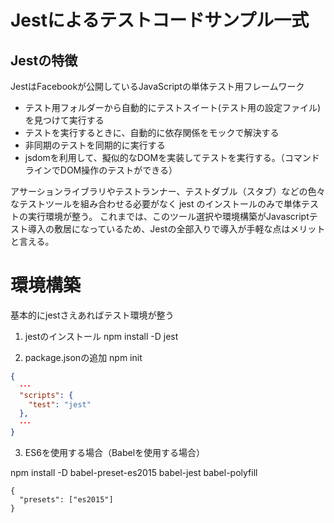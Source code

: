 # Jestによるテストコードサンプル一式

## Jestの特徴

JestはFacebookが公開しているJavaScriptの単体テスト用フレームワーク

- テスト用フォルダーから自動的にテストスイート(テスト用の設定ファイル)を見つけて実行する
- テストを実行するときに、自動的に依存関係をモックで解決する
- 非同期のテストを同期的に実行する
- jsdomを利用して、擬似的なDOMを実装してテストを実行する。（コマンドラインでDOM操作のテストができる）

アサーションライブラリやテストランナー、テストダブル（スタブ）などの色々なテストツールを組み合わせる必要がなく jest のインストールのみで単体テストの実行環境が整う。
これまでは、このツール選択や環境構築がJavascriptテスト導入の敷居になっているため、Jestの全部入りで導入が手軽な点はメリットと言える。

# 環境構築
基本的にjestさえあればテスト環境が整う

1. jestのインストール
npm install -D jest

2. package.jsonの追加
npm init

```package.json
{
  ･･･
  "scripts": {
    "test": "jest"
  },
  ･･･
}
```

3. ES6を使用する場合（Babelを使用する場合）

npm install -D babel-preset-es2015 babel-jest babel-polyfill

```.babelrc
{
  "presets": ["es2015"]
}
```
